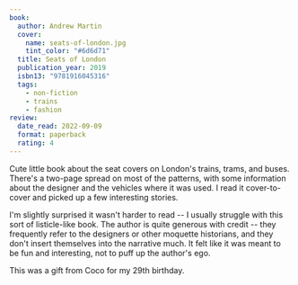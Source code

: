 ```yaml
---
book:
  author: Andrew Martin
  cover:
    name: seats-of-london.jpg
    tint_color: "#6d6d71"
  title: Seats of London
  publication_year: 2019
  isbn13: "9781916045316"
  tags:
    - non-fiction
    - trains
    - fashion
review:
  date_read: 2022-09-09
  format: paperback
  rating: 4
---
```


Cute little book about the seat covers on London's trains, trams, and buses.
There's a two-page spread on most of the patterns, with some information about the designer and the vehicles where it was used.
I read it cover-to-cover and picked up a few interesting stories.

I'm slightly surprised it wasn't harder to read -- I usually struggle with this sort of listicle-like book.
The author is quite generous with credit -- they frequently refer to the designers or other moquette historians, and they don't insert themselves into the narrative much.
It felt like it was meant to be fun and interesting, not to puff up the author's ego.

This was a gift from Coco for my 29th birthday.
